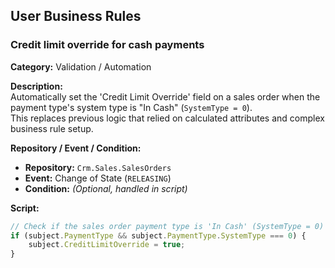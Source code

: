 ## User Business Rules

### Credit limit override for cash payments

**Category:** Validation / Automation

**Description:**  
Automatically set the 'Credit Limit Override' field on a sales order when the payment type's system type is "In Cash" (`SystemType = 0`).  
This replaces previous logic that relied on calculated attributes and complex business rule setup.

**Repository / Event / Condition:**  
- **Repository:** `Crm.Sales.SalesOrders`
- **Event:** Change of State (`RELEASING`)
- **Condition:** *(Optional, handled in script)*

**Script:**
```js
// Check if the sales order payment type is 'In Cash' (SystemType = 0)
if (subject.PaymentType && subject.PaymentType.SystemType === 0) {
    subject.CreditLimitOverride = true;
}
```
